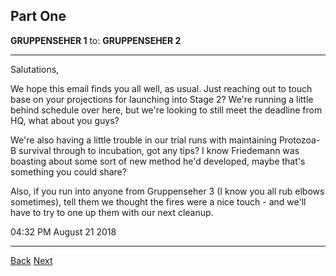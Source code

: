 ## Part One

**GRUPPENSEHER 1** to: **GRUPPENSEHER 2**

_________________________________

Salutations,

We hope this email finds you all well, as usual. Just reaching out to 
touch base on your projections for launching into Stage 2? We're 
running a little behind schedule over here, but we're looking to still
meet the deadline from HQ, what about you guys? 

We're also having a little trouble in our trial runs with maintaining 
Protozoa-B survival through to incubation, got any tips? I know 
Friedemann was boasting about some sort of new method he'd developed,
maybe that's something you could share?

Also, if you run into anyone from Gruppenseher 3 (I know you all rub 
elbows sometimes), tell them we thought the fires were a nice touch -
and we'll have to try to one up them with our next cleanup.

04:32 PM August 21 2018

_________________________________

[Back](https://dulcebunkerman.github.io/leak)
[Next](https://dulcebunkerman.github.io/leak3/)
